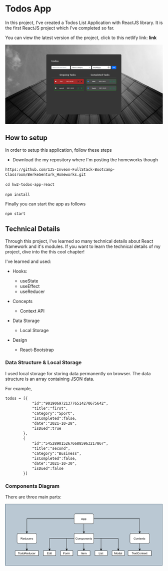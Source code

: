 # Todos App

In this project, I've created a Todos List Application with ReactJS library. It is the first ReactJS project which I've completed so far. 

You can view the latest version of the project, click to this netlify link: **link**

![ss](./img/SS.png)

## How to setup

In order to setup this application, follow these steps 

- Download the my repository where I'm posting the homeworks though

```
https://github.com/135-Inveon-FullStack-Bootcamp-Classroom/BerkeSenturk_Homeworks.git

cd hw2-todos-app-react 

npm install
```

Finally you can start the app as follows

```
npm start
```

## Technical Details

Through this project, I've learned so many technical details about React framework and it's modules. If you want to learn the technical details of my project, dive into the this cool chapter!

I've learned and used:

- Hooks:
    - useState
    - useEffect
    - useReducer

- Concepts
    - Context API

- Data Storage
    - Local Storage

- Design
    - React-Bootstrap

### Data Structure & Local Storage

I used local storage for storing data permanently on browser. The data structure is an array containing JSON data.

For example,

```
todos = [{
            "id":"90190697213776514270675642",
            "title":"first",
            "category":"Sport",
            "isCompleted":false,
            "date":"2021-10-28",
            "isDued":true
        },
        {
            "id":"54528901526766885963217867",
            "title":"second",
            "category":"Business",
            "isCompleted":false,
            "date":"2021-10-30",
            "isDued":false
        }]
```


### Components Diagram

There are three main parts:


![system parts](./img/MAIN.png)